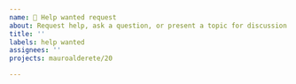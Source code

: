 ```yaml
---
name: 🤔 Help wanted request
about: Request help, ask a question, or present a topic for discussion
title: ''
labels: help wanted
assignees: ''
projects: mauroalderete/20

---
```

